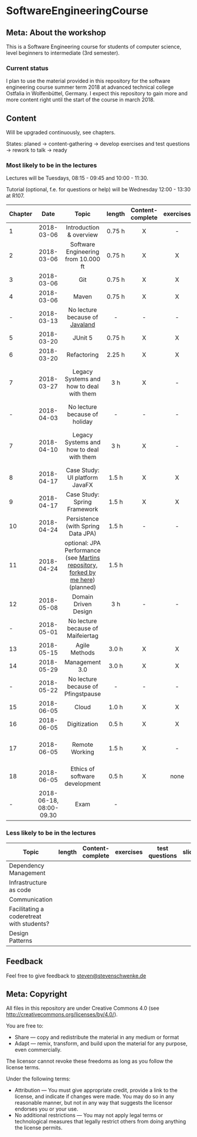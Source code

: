 # SoftwareEngineeringCourse

## Meta: About the workshop
This is a Software Engineering course for students of computer science, level beginners to intermediate (3rd semester). 


### Current status
I plan to use the material provided in this repository for the software engineering course summer term 2018 at advanced technical college Ostfalia in Wolfenbüttel, Germany. I expect this repository to gain more and more content right until the start of the course in march 2018.

## Content
Will be upgraded continuously, see chapters.

States: planed -> content-gathering -> develop exercises and test questions -> rework to talk -> ready 

### Most likely to be in the lectures

Lectures will be Tuesdays, 08:15 - 09:45 and 10:00 - 11:30.

Tutorial (optional, f.e. for questions or help) will be Wednesday 12:00 - 13:30 at R107.

| Chapter | Date | Topic | length | Content-complete|exercises|test questions|slides|notes|
|---|:---:|:---:|:---:|:---:|:---:|:---:|:---:|:---:|
|1|2018-03-06| Introduction & overview | 0.75 h | X|-|-|X|-|
|2|2018-03-06| Software Engineering from 10.000 ft| 0.75 h | X|X|-|X|-|
|3|2018-03-06| Git | 0.75  h | X | X | - | X | - |
|4|2018-03-06| Maven | 0.75  h | X | X | - | X | - |
|-|2018-03-13| No lecture because of [Javaland](http://javaland.eu/)|-|-|-|-|-|-|
|5|2018-03-20| JUnit 5 | 0.75  h | X | X | - | X | - |
|6|2018-03-20| Refactoring | 2.25 h | X | X | - | X | - |
|7|2018-03-27| Legacy Systems and how to deal with them | 3 h | X |-|-|X|see [Awesome Java Code Workshop](https://github.com/stevenschwenke/WritingAwesomeJavaCodeWorkshop)|
|-|2018-04-03| No lecture because of holiday | - | - | - | - | - | - |
|7|2018-04-10| Legacy Systems and how to deal with them | 3 h | X |-|-|X|see [Awesome Java Code Workshop](https://github.com/stevenschwenke/WritingAwesomeJavaCodeWorkshop)|
|8|2018-04-17| Case Study: UI platform JavaFX | 1.5 h | X | X | X | X | - |
|9|2018-04-17| Case Study: Spring Framework | 1.5 h| X | X | - | X |see [Spring Workshop](https://github.com/stevenschwenke/SpringWorkshop)|
|10|2018-04-24| Persistence (with Spring Data JPA) | 1.5 h|- |-|-|-|see [Spring Workshop](https://github.com/stevenschwenke/SpringWorkshop)|
|11|2018-04-24| optional: JPA Performance (see [Martins repository, forked by me here](https://github.com/stevenschwenke/jpa-performance)) (planned) | 1.5 h|  |||||
|12|2018-05-08| Domain Driven Design | 3 h |-|-|-|-| Speaker: [Oliver Milke](http://oliver-milke.de) |
|-|2018-05-01| No lecture because of Maifeiertag | |  |||||
|13|2018-05-15| Agile Methods | 3.0 h |X |X|-|X|-|
|14|2018-05-29| Management 3.0 | 3.0 h |X|X|-|X|-|
|-|2018-05-22| No lecture because of Pfingstpause |-|-|-|-|-||
|15|2018-06-05| Cloud | 1.0 h |X|X|-|X||
|16|2018-06-05| Digitization | 0.5 h |X|X|-|X||
|17|2018-06-05| Remote Working |1.5 h|X|-|-|X|see [Remote Working Workshop](https://github.com/msg-DAVID-GmbH/RemoteWorking)|
|18|2018-06-05| Ethics of software development | 0.5 h | X | none | - | X | - |
|-|2018-06-18, 08:00-09.30| Exam | - |  |||||

### Less likely to be in the lectures
| Topic | length | Content-complete|exercises|test questions|slides|
|---|:---:|:---:|:---:|:---:|:---:|
| Dependency Management |  |  ||||
| Infrastructure as code |  |  ||||
| Communication |  |  ||||
| Facilitating a coderetreat with students? |  |  ||||
| Design Patterns |  |  ||||

## Feedback
Feel free to give feedback to steven@stevenschwenke.de

## Meta: Copyright
All files in this repository are under Creative Commons 4.0 (see http://creativecommons.org/licenses/by/4.0/). 

You are free to:

- Share — copy and redistribute the material in any medium or format
- Adapt — remix, transform, and build upon the material for any purpose, even commercially.

The licensor cannot revoke these freedoms as long as you follow the license terms.

Under the following terms:

- Attribution — You must give appropriate credit, provide a link to the license, and indicate if changes were made. You may do so in any reasonable manner, but not in any way that suggests the licensor endorses you or your use.
- No additional restrictions — You may not apply legal terms or technological measures that legally restrict others from doing anything the license permits.
